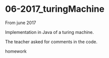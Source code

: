 # 06-2017_turingMachine

From june 2017

Implementation in Java of a turing machine.

The teacher asked for comments in the code.

homework

